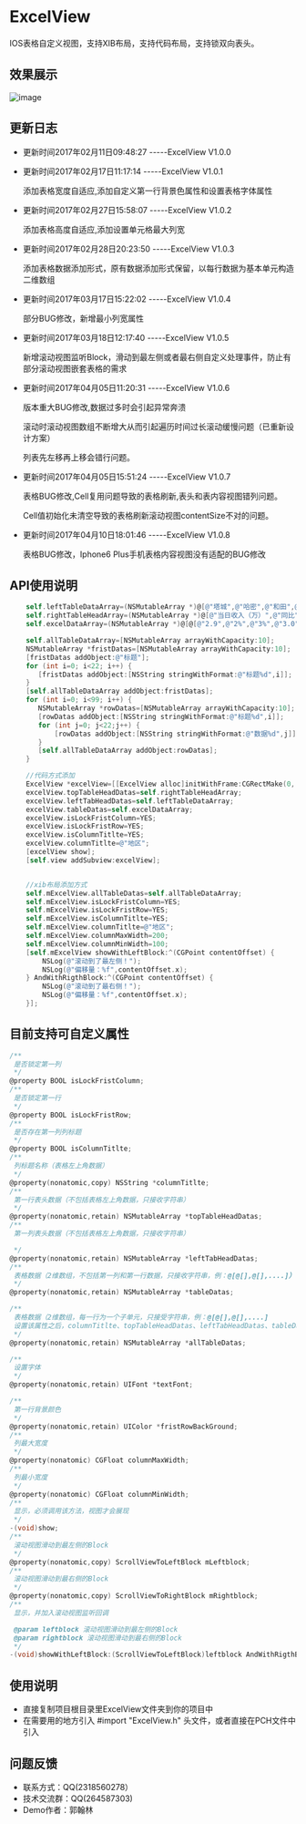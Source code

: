 # ExcelView
IOS表格自定义视图，支持XIB布局，支持代码布局，支持锁双向表头。<br>

## 效果展示

![image](https://github.com/RmondJone/ExcelView/blob/master/show.gif)

## 更新日志

* 更新时间2017年02月11日09:48:27  -----ExcelView V1.0.0

* 更新时间2017年02月17日11:17:14  -----ExcelView V1.0.1  

  添加表格宽度自适应,添加自定义第一行背景色属性和设置表格字体属性

* 更新时间2017年02月27日15:58:07  -----ExcelView V1.0.2   

  添加表格高度自适应,添加设置单元格最大列宽

* 更新时间2017年02月28日20:23:50  -----ExcelView V1.0.3   

  添加表格数据添加形式，原有数据添加形式保留，以每行数据为基本单元构造二维数组

* 更新时间2017年03月17日15:22:02  -----ExcelView V1.0.4   

  部分BUG修改，新增最小列宽属性

* 更新时间2017年03月18日12:17:40  -----ExcelView V1.0.5   

  新增滚动视图监听Block，滑动到最左侧或者最右侧自定义处理事件，防止有部分滚动视图嵌套表格的需求

* 更新时间2017年04月05日11:20:31  -----ExcelView V1.0.6   

  版本重大BUG修改,数据过多时会引起异常奔溃

  滚动时滚动视图数组不断增大从而引起遍历时间过长滚动缓慢问题（已重新设计方案）

  列表先左移再上移会错行问题。

* 更新时间2017年04月05日15:51:24  -----ExcelView V1.0.7   

  表格BUG修改,Cell复用问题导致的表格刷新,表头和表内容视图错列问题。

  Cell值初始化未清空导致的表格刷新滚动视图contentSize不对的问题。

* 更新时间2017年04月10日18:01:46  -----ExcelView V1.0.8  

  表格BUG修改，Iphone6 Plus手机表格内容视图没有适配的BUG修改

## API使用说明

```objective-c
    self.leftTableDataArray=(NSMutableArray *)@[@"塔城",@"哈密",@"和田",@"阿勒泰",@"克州"];
    self.rightTableHeadArray=(NSMutableArray *)@[@"当日收入（万）",@"同比",@"环比",@"当月收入（万）",@"同比",@"环比",@"当年收入（万）",@"同比",@"环比"];
    self.excelDataArray=(NSMutableArray *)@[@[@"2.9",@"2%",@"3%",@"3.0",@"4%",@"5%",@"18",@"4.5%",@"6.8%"],@[@"2.9",@"2%",@"3%",@"3.0",@"4%",@"5%",@"18",@"4.5%",@"6.8%"],@[@"2.9",@"2%",@"3%",@"3.0",@"4%",@"5%",@"18",@"4.5%",@"6.8%"],@[@"2.9",@"2%",@"3%",@"3.0",@"4%",@"5%",@"18",@"4.5%",@"6.8%"],@[@"2.9",@"2%",@"3%",@"3.0",@"4%",@"5%",@"18",@"4.5%",@"6.8%"]];

    self.allTableDataArray=[NSMutableArray arrayWithCapacity:10];
    NSMutableArray *fristDatas=[NSMutableArray arrayWithCapacity:10];
    [fristDatas addObject:@"标题"];
    for (int i=0; i<22; i++) {
       [fristDatas addObject:[NSString stringWithFormat:@"标题%d",i]];
    }
    [self.allTableDataArray addObject:fristDatas];
    for (int i=0; i<99; i++) {
       NSMutableArray *rowDatas=[NSMutableArray arrayWithCapacity:10];
       [rowDatas addObject:[NSString stringWithFormat:@"标题%d",i]];
       for (int j=0; j<22;j++) {
           [rowDatas addObject:[NSString stringWithFormat:@"数据%d",j]];
       }
       [self.allTableDataArray addObject:rowDatas];
    }

    //代码方式添加
    ExcelView *excelView=[[ExcelView alloc]initWithFrame:CGRectMake(0, 280, UIScreenWidth, 270)];
    excelView.topTableHeadDatas=self.rightTableHeadArray;
    excelView.leftTabHeadDatas=self.leftTableDataArray;
    excelView.tableDatas=self.excelDataArray;
    excelView.isLockFristColumn=YES;
    excelView.isLockFristRow=YES;
    excelView.isColumnTitlte=YES;
    excelView.columnTitlte=@"地区";
    [excelView show];
    [self.view addSubview:excelView];


    //xib布局添加方式
    self.mExcelView.allTableDatas=self.allTableDataArray;
    self.mExcelView.isLockFristColumn=YES;
    self.mExcelView.isLockFristRow=YES;
    self.mExcelView.isColumnTitlte=YES;
    self.mExcelView.columnTitlte=@"地区";
    self.mExcelView.columnMaxWidth=200;
    self.mExcelView.columnMinWidth=100;
    [self.mExcelView showWithLeftBlock:^(CGPoint contentOffset) {
        NSLog(@"滚动到了最左侧！");
        NSLog(@"偏移量：%f",contentOffset.x);
    } AndWithRigthBlock:^(CGPoint contentOffset) {
        NSLog(@"滚动到了最右侧！");
        NSLog(@"偏移量：%f",contentOffset.x);
    }];


```
## 目前支持可自定义属性

```objective-c
/**
 是否锁定第一列
 */
@property BOOL isLockFristColumn;
/**
 是否锁定第一行
 */
@property BOOL isLockFristRow;
/**
 是否存在第一列列标题
 */
@property BOOL isColumnTitlte;
/**
 列标题名称（表格左上角数据）
 */
@property(nonatomic,copy) NSString *columnTitlte;
/**
 第一行表头数据（不包括表格左上角数据，只接收字符串）
 */
@property(nonatomic,retain) NSMutableArray *topTableHeadDatas;
/**
 第一列表头数据（不包括表格左上角数据，只接收字符串）

 */
@property(nonatomic,retain) NSMutableArray *leftTabHeadDatas;
/**
 表格数据（2维数组，不包括第一列和第一行数据，只接收字符串，例：@[@[],@[],....]）
 */
@property(nonatomic,retain) NSMutableArray *tableDatas;

/**
 表格数据（2维数组，每一行为一个子单元，只接受字符串，例：@[@[],@[],....]
 设置该属性之后，columnTitlte、topTableHeadDatas、leftTabHeadDatas、tableDatas将被重置。
 */
@property(nonatomic,retain) NSMutableArray *allTableDatas;

/**
 设置字体
 */
@property(nonatomic,retain) UIFont *textFont;

/**
 第一行背景颜色
 */
@property(nonatomic,retain) UIColor *fristRowBackGround;
/**
 列最大宽度
 */
@property(nonatomic) CGFloat columnMaxWidth;
/**
 列最小宽度
 */
@property(nonatomic) CGFloat columnMinWidth;
/**
 显示，必须调用该方法，视图才会展现
 */
-(void)show;
/**
 滚动视图滑动到最左侧的Block
 */
@property(nonatomic,copy) ScrollViewToLeftBlock mLeftblock;
/**
 滚动视图滑动到最右侧的Block
 */
@property(nonatomic,copy) ScrollViewToRightBlock mRightblock;
/**
 显示，并加入滚动视图监听回调

 @param leftblock 滚动视图滑动到最左侧的Block
 @param rightblock 滚动视图滑动到最右侧的Block
 */
-(void)showWithLeftBlock:(ScrollViewToLeftBlock)leftblock AndWithRigthBlock:(ScrollViewToRightBlock) rightblock;


```
## 使用说明
* 直接复制项目根目录里ExcelView文件夹到你的项目中
* 在需要用的地方引入 #import "ExcelView.h" 头文件，或者直接在PCH文件中引入

## 问题反馈
* 联系方式：QQ(2318560278）
* 技术交流群：QQ(264587303)
* Demo作者：郭翰林
